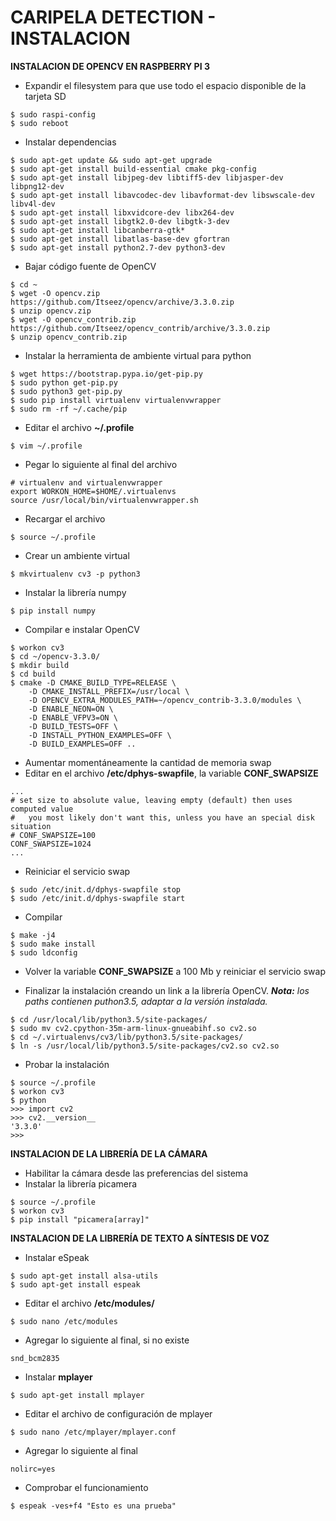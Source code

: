 CARIPELA DETECTION - INSTALACION
================================

**INSTALACION DE OPENCV EN RASPBERRY PI 3**

* Expandir el filesystem para que use todo el espacio disponible de la tarjeta SD
~~~
$ sudo raspi-config
$ sudo reboot
~~~

* Instalar dependencias
~~~
$ sudo apt-get update && sudo apt-get upgrade
$ sudo apt-get install build-essential cmake pkg-config
$ sudo apt-get install libjpeg-dev libtiff5-dev libjasper-dev libpng12-dev
$ sudo apt-get install libavcodec-dev libavformat-dev libswscale-dev libv4l-dev
$ sudo apt-get install libxvidcore-dev libx264-dev
$ sudo apt-get install libgtk2.0-dev libgtk-3-dev
$ sudo apt-get install libcanberra-gtk*
$ sudo apt-get install libatlas-base-dev gfortran
$ sudo apt-get install python2.7-dev python3-dev
~~~

* Bajar código fuente de OpenCV
~~~
$ cd ~
$ wget -O opencv.zip https://github.com/Itseez/opencv/archive/3.3.0.zip
$ unzip opencv.zip
$ wget -O opencv_contrib.zip https://github.com/Itseez/opencv_contrib/archive/3.3.0.zip
$ unzip opencv_contrib.zip
~~~

* Instalar la herramienta de ambiente virtual para python
~~~
$ wget https://bootstrap.pypa.io/get-pip.py
$ sudo python get-pip.py
$ sudo python3 get-pip.py
$ sudo pip install virtualenv virtualenvwrapper
$ sudo rm -rf ~/.cache/pip
~~~

* Editar el archivo **~/.profile**
~~~
$ vim ~/.profile
~~~

* Pegar lo siguiente al final del archivo
~~~
# virtualenv and virtualenvwrapper
export WORKON_HOME=$HOME/.virtualenvs
source /usr/local/bin/virtualenvwrapper.sh
~~~

* Recargar el archivo
~~~
$ source ~/.profile
~~~

* Crear un ambiente virtual
~~~
$ mkvirtualenv cv3 -p python3
~~~

* Instalar la librería numpy
~~~
$ pip install numpy
~~~

* Compilar e instalar OpenCV
~~~
$ workon cv3
$ cd ~/opencv-3.3.0/
$ mkdir build
$ cd build
$ cmake -D CMAKE_BUILD_TYPE=RELEASE \
    -D CMAKE_INSTALL_PREFIX=/usr/local \
    -D OPENCV_EXTRA_MODULES_PATH=~/opencv_contrib-3.3.0/modules \
    -D ENABLE_NEON=ON \
    -D ENABLE_VFPV3=ON \
    -D BUILD_TESTS=OFF \
    -D INSTALL_PYTHON_EXAMPLES=OFF \
    -D BUILD_EXAMPLES=OFF ..
~~~

* Aumentar momentáneamente la cantidad de memoria swap
* Editar en el archivo **/etc/dphys-swapfile**, la variable **CONF_SWAPSIZE**
~~~
...
# set size to absolute value, leaving empty (default) then uses computed value
#   you most likely don't want this, unless you have an special disk situation
# CONF_SWAPSIZE=100
CONF_SWAPSIZE=1024
...
~~~

* Reiniciar el servicio swap
~~~
$ sudo /etc/init.d/dphys-swapfile stop
$ sudo /etc/init.d/dphys-swapfile start
~~~

* Compilar
~~~
$ make -j4
$ sudo make install
$ sudo ldconfig
~~~

* Volver la variable **CONF_SWAPSIZE** a 100 Mb y reiniciar el servicio swap

* Finalizar la instalación creando un link a la librería OpenCV. _**Nota:** los paths contienen puthon3.5, adaptar a la versión instalada._
~~~
$ cd /usr/local/lib/python3.5/site-packages/
$ sudo mv cv2.cpython-35m-arm-linux-gnueabihf.so cv2.so
$ cd ~/.virtualenvs/cv3/lib/python3.5/site-packages/
$ ln -s /usr/local/lib/python3.5/site-packages/cv2.so cv2.so
~~~

* Probar la instalación
~~~
$ source ~/.profile
$ workon cv3
$ python
>>> import cv2
>>> cv2.__version__
'3.3.0'
>>>
~~~

**INSTALACION DE LA LIBRERÍA DE LA CÁMARA**

* Habilitar la cámara desde las preferencias del sistema
* Instalar la librería picamera
~~~
$ source ~/.profile
$ workon cv3
$ pip install "picamera[array]"
~~~


**INSTALACION DE LA LIBRERÍA DE TEXTO A SÍNTESIS DE VOZ**

* Instalar eSpeak
~~~
$ sudo apt-get install alsa-utils
$ sudo apt-get install espeak
~~~

* Editar el archivo **/etc/modules/**
~~~
$ sudo nano /etc/modules
~~~

* Agregar lo siguiente al final, si no existe
~~~
snd_bcm2835
~~~

* Instalar **mplayer**
~~~
$ sudo apt-get install mplayer
~~~

* Editar el archivo de configuración de mplayer
~~~
$ sudo nano /etc/mplayer/mplayer.conf
~~~
* Agregar lo siguiente al final
~~~
nolirc=yes
~~~

* Comprobar el funcionamiento
~~~
$ espeak -ves+f4 "Esto es una prueba"
~~~